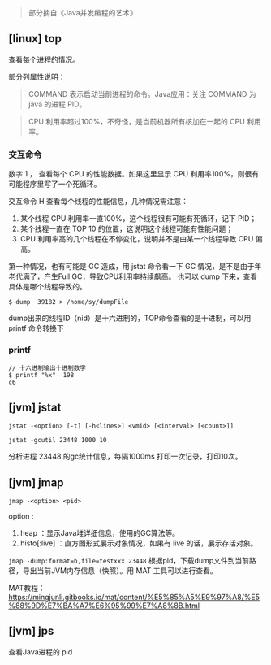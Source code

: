 > 部分摘自《Java并发编程的艺术》

## [linux] top
查看每个进程的情况。

部分列属性说明：
> COMMAND 表示启动当前进程的命令。Java应用：关注 COMMAND 为 java 的进程 PID。

> CPU 利用率超过100%，不奇怪，是当前机器所有核加在一起的 CPU 利用率。

### 交互命令

数字 1 ， 查看每个 CPU 的性能数据。如果这里显示 CPU 利用率100%，则很有可能程序里写了一个死循环。

交互命令 H 查看每个线程的性能信息，几种情况需注意：
1. 某个线程 CPU 利用率一直100%，这个线程很有可能有死循环，记下 PID；
2. 某个线程一直在 TOP 10 的位置，这说明这个线程可能有性能问题；
3. CPU 利用率高的几个线程在不停变化，说明并不是由某一个线程导致 CPU 偏高。

第一种情况，也有可能是 GC 造成，用 jstat 命令看一下 GC 情况，是不是由于年老代满了，产生Full GC，导致CPU利用率持续飙高。
也可以 dump 下来，查看具体是哪个线程导致的。
```vim
$ dump  39182 > /home/sy/dumpFile
```
dump出来的线程ID（nid）是十六进制的，TOP命令查看的是十进制，可以用 printf 命令转换下

### printf 

```vim
// 十六进制输出十进制数字
$ printf "%x"  198
c6
```

## [jvm] jstat
`jstat -<option> [-t] [-h<lines>] <vmid> [<interval> [<count>]]`
```vim
jstat -gcutil 23448 1000 10
```
分析进程 23448 的gc统计信息，每隔1000ms 打印一次记录，打印10次。

## [jvm] jmap 

`jmap -<option> <pid>`

option :
1. heap ：显示Java堆详细信息，使用的GC算法等。
2. histo[:live] ：直方图形式展示对象情况，如果有 live 的话，展示存活对象。

`jmap -dump:format=b,file=testxxx 23448` 
根据pid，下载dump文件到当前路径，导出当前JVM内存信息（快照）。用 MAT 工具可以进行查看。

MAT教程：https://mingjunli.gitbooks.io/mat/content/%E5%85%A5%E9%97%A8/%E5%88%9D%E7%BA%A7%E6%95%99%E7%A8%8B.html

## [jvm] jps
查看Java进程的 pid

